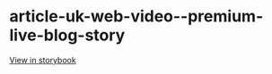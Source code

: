# article-uk-web-video--premium-live-blog-story

[View in storybook](https://raw.githack.com/Independent-Digital-News-and-Media-Ltd/indy-pwamp-sb/PR-1372-sb/index.html?path=/story/article-uk-web-video--premium-live-blog-story)